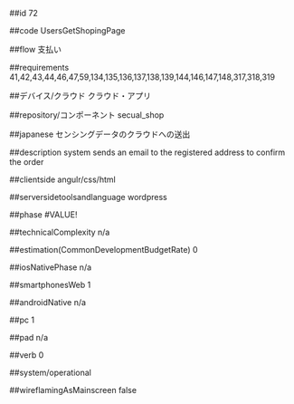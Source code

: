 ##id
72

##code
UsersGetShopingPage

##flow
支払い

##requirements
41,42,43,44,46,47,59,134,135,136,137,138,139,144,146,147,148,317,318,319

##デバイス/クラウド
クラウド・アプリ

##repository/コンポーネント
secual_shop

##japanese
センシングデータのクラウドへの送出

##description
system sends an email to the registered address to confirm the order

##clientside
angulr/css/html

##serversidetoolsandlanguage
wordpress

##phase
#VALUE!

##technicalComplexity
n/a

##estimation(CommonDevelopmentBudgetRate)
0

##iosNativePhase
n/a

##smartphonesWeb
1

##androidNative
n/a

##pc
1

##pad
n/a

##verb
0

##system/operational


##wireflamingAsMainscreen
false